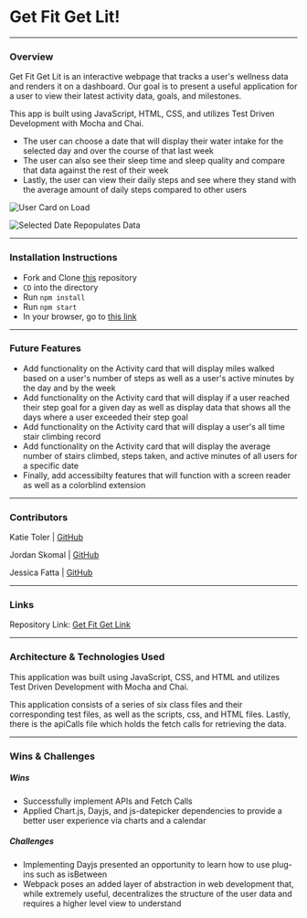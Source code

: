 # Get Fit Get Lit!
-------
### Overview

Get Fit Get Lit is an interactive webpage that tracks a user's wellness data and renders it on a dashboard. Our goal is to present a useful application for a user to view their latest activity data, goals, and milestones. 

This app is built using JavaScript, HTML, CSS, and utilizes Test Driven Development with Mocha and Chai.

- The user can choose a date that will display their water intake for the selected day and over the course of that last week
- The user can also see their sleep time and sleep quality and compare that data against the rest of their week
- Lastly, the user can view their daily steps and see where they stand with the average amount of daily steps compared to other users 
 
![User Card on Load](https://media4.giphy.com/media/5obYVSmIhsRQ0wvSUa/giphy.gif)


![Selected Date Repopulates Data](https://media1.giphy.com/media/bDyfRjVTE9sMwlSHH1/giphy.gif)


---------
### Installation Instructions
 - Fork and Clone [this](https://github.com/jskomal/get-fit-get-lit) repository
 - `CD` into the directory
 - Run `npm install` 
 - Run `npm start`
 - In your browser, go to [this link](http://localhost:8080/)


-----------

### Future Features

 - Add functionality on the Activity card that will display miles walked based on a user's number of steps as well as a user's active minutes by the day and by the week
 - Add functionality on the Activity card that will display if a user reached their step goal for a given day as well as display data that shows all the days where a user exceeded their step goal
 - Add functionality on the Activity card that will display a user's all time stair climbing record
 - Add functionality on the Activity card that will display the average number of stairs climbed, steps taken, and active minutes of all users for a specific date
 - Finally, add accessibilty features that will function with a screen reader as well as a colorblind extension


---------

### Contributors

Katie Toler | [GitHub](https://github.com/KATIETOLER)

Jordan Skomal | [GitHub](https://github.com/jskomal)

Jessica Fatta | [GitHub](https://github.com/JessFatta)

--------
### Links

Repository Link: [Get Fit Get Link ](https://github.com/jskomal/get-fit-get-lit)

------------
### Architecture & Technologies Used
This application was built using JavaScript, CSS, and HTML and utilizes Test Driven Development with Mocha and Chai.

This application consists of a series of six class files and their corresponding test files, as well as the scripts, css, and HTML files. Lastly, there is the apiCalls file which holds the fetch calls for retrieving the data.

------------
### Wins & Challenges
##### Wins
- Successfully implement APIs and Fetch Calls
- Applied Chart.js, Dayjs, and js-datepicker dependencies to provide a better user experience via charts and a calendar

##### Challenges
- Implementing Dayjs presented an opportunity to learn how to use plug-ins such as isBetween
- Webpack poses an added layer of abstraction in web development that, while extremely useful, decentralizes the structure of the user data and requires a higher level view to understand
